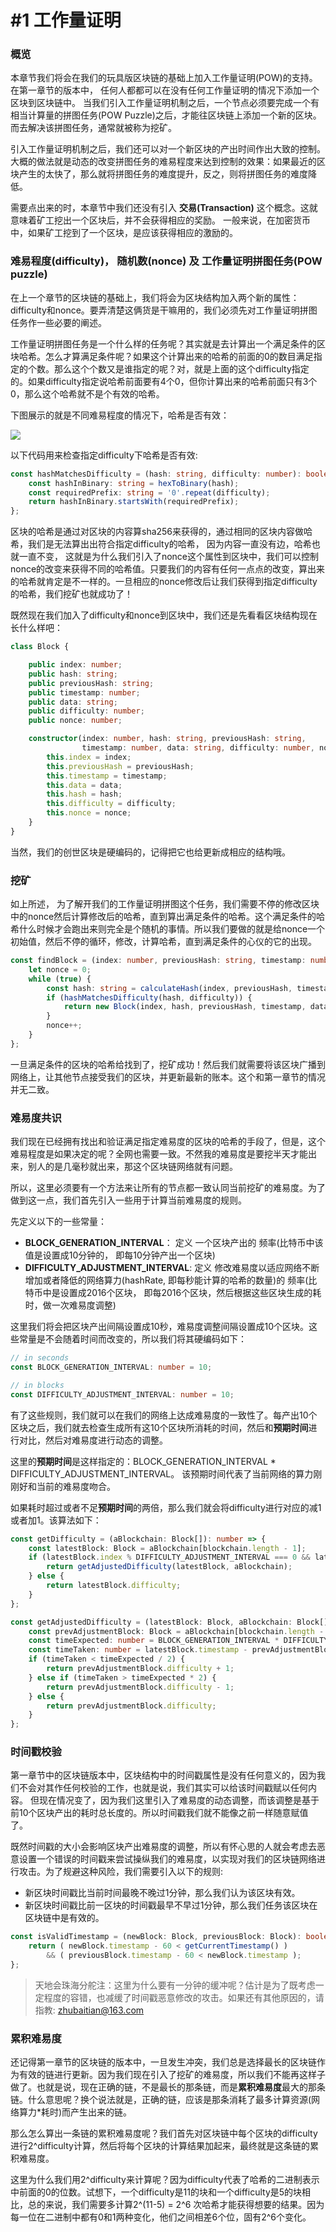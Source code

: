 # #1 工作量证明

### 概览
本章节我们将会在我们的玩具版区块链的基础上加入工作量证明(POW)的支持。在第一章节的版本中， 任何人都都可以在没有任何工作量证明的情况下添加一个区块到区块链中。 当我们引入工作量证明机制之后，一个节点必须要完成一个有相当计算量的拼图任务(POW Puzzle)之后，才能往区块链上添加一个新的区块。而去解决该拼图任务，通常就被称为挖矿。

引入工作量证明机制之后，我们还可以对一个新区块的产出时间作出大致的控制。大概的做法就是动态的改变拼图任务的难易程度来达到控制的效果：如果最近的区块产生的太快了，那么就将拼图任务的难度提升，反之，则将拼图任务的难度降低。

需要点出来的时，本章节中我们还没有引入 **交易(Transaction)** 这个概念。这就意味着矿工挖出一个区块后，并不会获得相应的奖励。 一般来说，在加密货币中，如果矿工挖到了一个区块，是应该获得相应的激励的。

### 难易程度(difficulty)， 随机数(nonce) 及 工作量证明拼图任务(POW puzzle)
在上一个章节的区块链的基础上，我们将会为区块结构加入两个新的属性：difficulty和nonce。要弄清楚这俩货是干嘛用的，我们必须先对工作量证明拼图任务作一些必要的阐述。

工作量证明拼图任务是一个什么样的任务呢？其实就是去计算出一个满足条件的区块哈希。怎么才算满足条件呢？如果这个计算出来的哈希的前面的0的数目满足指定的个数。那么这个个数又是谁指定的呢？对，就是上面的这个difficulty指定的。如果difficulty指定说哈希前面要有4个0，但你计算出来的哈希前面只有3个0，那么这个哈希就不是个有效的哈希。

下图展示的就是不同难易程度的情况下，哈希是否有效：

![](https://lhartikk.github.io/assets/difficulty_examples.png)

以下代码用来检查指定difficulty下哈希是否有效:

``` typescript
const hashMatchesDifficulty = (hash: string, difficulty: number): boolean => {
    const hashInBinary: string = hexToBinary(hash);
    const requiredPrefix: string = '0'.repeat(difficulty);
    return hashInBinary.startsWith(requiredPrefix);
};
```

区块的哈希是通过对区块的内容算sha256来获得的，通过相同的区块内容做哈希，我们是无法算出出符合指定difficulty的哈希， 因为内容一直没有边，哈希也就一直不变， 这就是为什么我们引入了nonce这个属性到区块中，我们可以控制nonce的改变来获得不同的哈希值。只要我们的内容有任何一点点的改变，算出来的哈希就肯定是不一样的。一旦相应的nonce修改后让我们获得到指定difficulty的哈希，我们挖矿也就成功了！

既然现在我们加入了difficulty和nonce到区块中，我们还是先看看区块结构现在长什么样吧：

``` typescript
class Block {

    public index: number;
    public hash: string;
    public previousHash: string;
    public timestamp: number;
    public data: string;
    public difficulty: number;
    public nonce: number;

    constructor(index: number, hash: string, previousHash: string,
                timestamp: number, data: string, difficulty: number, nonce: number) {
        this.index = index;
        this.previousHash = previousHash;
        this.timestamp = timestamp;
        this.data = data;
        this.hash = hash;
        this.difficulty = difficulty;
        this.nonce = nonce;
    }
}
```
当然，我们的创世区块是硬编码的，记得把它也给更新成相应的结构哦。

### 挖矿

如上所述， 为了解开我们的工作量证明拼图这个任务，我们需要不停的修改区块中的nonce然后计算修改后的哈希，直到算出满足条件的哈希。这个满足条件的哈希什么时候才会跑出来则完全是个随机的事情。所以我们要做的就是给nonce一个初始值，然后不停的循环，修改，计算哈希，直到满足条件的心仪的它的出现。

``` typescript
const findBlock = (index: number, previousHash: string, timestamp: number, data: string, difficulty: number): Block => {
    let nonce = 0;
    while (true) {
        const hash: string = calculateHash(index, previousHash, timestamp, data, difficulty, nonce);
        if (hashMatchesDifficulty(hash, difficulty)) {
            return new Block(index, hash, previousHash, timestamp, data, difficulty, nonce);
        }
        nonce++;
    }
};
```

一旦满足条件的区块的哈希给找到了，挖矿成功！然后我们就需要将该区块广播到网络上，让其他节点接受我们的区块，并更新最新的账本。这个和第一章节的情况并无二致。

### 难易度共识

我们现在已经拥有找出和验证满足指定难易度的区块的哈希的手段了，但是，这个难易程度是如果决定的呢？全网也需要一致。不然我的难易度是要挖半天才能出来，别人的是几毫秒就出来，那这个区块链网络就有问题。

所以，这里必须要有一个方法来让所有的节点都一致认同当前挖矿的难易度。为了做到这一点，我们首先引入一些用于计算当前难易度的规则。

先定义以下的一些常量：

- **BLOCK_GENERATION_INTERVAL**： 定义 一个区块产出的 频率(比特币中该值是设置成10分钟的， 即每10分钟产出一个区块)
- **DIFFICULTY_ADJUSTMENT_INTERVAL**: 定义 修改难易度以适应网络不断增加或者降低的网络算力(hashRate, 即每秒能计算的哈希的数量)的 频率(比特币中是设置成2016个区块， 即每2016个区块，然后根据这些区块生成的耗时，做一次难易度调整)

这里我们将会把区块产出间隔设置成10秒，难易度调整间隔设置成10个区块。这些常量是不会随着时间而改变的，所以我们将其硬编码如下：

``` typescript
// in seconds
const BLOCK_GENERATION_INTERVAL: number = 10;

// in blocks
const DIFFICULTY_ADJUSTMENT_INTERVAL: number = 10;
```

有了这些规则，我们就可以在我们的网络上达成难易度的一致性了。每产出10个区块之后，我们就去检查生成所有这10个区块所消耗的时间，然后和**预期时间**进行对比，然后对难易度进行动态的调整。

这里的**预期时间**是这样指定的：BLOCK_GENERATION_INTERVAL * DIFFICULTY_ADJUSTMENT_INTERVAL。 该预期时间代表了当前网络的算力刚刚好和当前的难易度吻合。

如果耗时超过或者不足**预期时间**的两倍，那么我们就会将difficulty进行对应的减1或者加1。该算法如下：

``` typescript
const getDifficulty = (aBlockchain: Block[]): number => {
    const latestBlock: Block = aBlockchain[blockchain.length - 1];
    if (latestBlock.index % DIFFICULTY_ADJUSTMENT_INTERVAL === 0 && latestBlock.index !== 0) {
        return getAdjustedDifficulty(latestBlock, aBlockchain);
    } else {
        return latestBlock.difficulty;
    }
};

const getAdjustedDifficulty = (latestBlock: Block, aBlockchain: Block[]) => {
    const prevAdjustmentBlock: Block = aBlockchain[blockchain.length - DIFFICULTY_ADJUSTMENT_INTERVAL];
    const timeExpected: number = BLOCK_GENERATION_INTERVAL * DIFFICULTY_ADJUSTMENT_INTERVAL;
    const timeTaken: number = latestBlock.timestamp - prevAdjustmentBlock.timestamp;
    if (timeTaken < timeExpected / 2) {
        return prevAdjustmentBlock.difficulty + 1;
    } else if (timeTaken > timeExpected * 2) {
        return prevAdjustmentBlock.difficulty - 1;
    } else {
        return prevAdjustmentBlock.difficulty;
    }
};
```

### 时间戳校验

第一章节中的区块链版本中，区块结构中的时间戳属性是没有任何意义的，因为我们不会对其作任何校验的工作，也就是说，我们其实可以给该时间戳赋以任何内容。 但现在情况变了，因为我们这里引入了难易度的动态调整，而该调整是基于前10个区块产出的耗时总长度的。所以时间戳我们就不能像之前一样随意赋值了。

既然时间戳的大小会影响区块产出难易度的调整，所以有怀心思的人就会考虑去恶意设置一个错误的时间戳来尝试操纵我们的难易度，以实现对我们的区块链网络进行攻击。为了规避这种风险，我们需要引入以下的规则:

- 新区块时间戳比当前时间最晚不晚过1分钟，那么我们认为该区块有效。
- 新区块时间戳比前一区块的时间戳最早不早过1分钟，那么我们任务该区块在区块链中是有效的。


``` typescript
const isValidTimestamp = (newBlock: Block, previousBlock: Block): boolean => {
    return ( newBlock.timestamp - 60 < getCurrentTimestamp() )
        && ( previousBlock.timestamp - 60 < newBlock.timestamp );
};
```

> 天地会珠海分舵注：这里为什么要有一分钟的缓冲呢？估计是为了既考虑一定程度的容错，也减缓了时间戳恶意修改的攻击。如果还有其他原因的，请指教: zhubaitian@163.com

### 累积难易度

还记得第一章节的区块链的版本中，一旦发生冲突，我们总是选择最长的区块链作为有效的链进行更新。因为我们现在引入了挖矿的难易度，所以我们不能再这样子做了。也就是说，现在正确的链，不是最长的那条链，而是**累积难易度**最大的那条链。什么意思呢？换个说法就是，正确的链，应该是那条消耗了最多计算资源(网络算力*耗时)而产生出来的链。

那么怎么算出一条链的累积难易度呢？我们首先对区块链中每个区块的difficulty进行2^difficulty计算，然后将每个区块的计算结果加起来，最终就是这条链的累积难易度。

这里为什么我们用2^difficulty来计算呢？因为difficulty代表了哈希的二进制表示中前面的0的位数。试想下，一个difficulty是11的块和一个difficulty是5的块相比，总的来说，我们需要多计算2^(11-5) = 2^6 次哈希才能获得想要的结果。因为每一位在二进制中都有0和1两种变化，他们之间相差6个位，固有2^6个变化。






